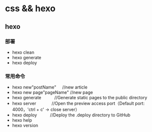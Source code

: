 # css && hexo

## hexo
### 部署
- hexo clean
- hexo generate
- hexo deploy

### 常用命令
- hexo new"postName"      //new article
- hexo new page"pageName" //new page
- hexo generate           //Generate static pages to the public directory
- hexo server             //Open the preview access port（Default port: 4000，'ctrl + c' -> close server）
- hexo deploy             //Deploy the .deploy directory to GitHub
- hexo help               
- hexo version            
